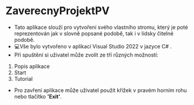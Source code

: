 # **ZaverecnyProjektPV**
+ Tato aplikace slouží pro vytvoření svého vlastního stromu, který je poté reprezentován jak v slovně 
popsané podobě, tak i v lidsky čitelné podobě.<br/>
+ 💻Vše bylo vytvořeno v aplikaci Visual Studio 2022 v jazyce C# .<br/>
+ Při spuštění si uživatel může zvolit ze tří různých možností: 
1. Popis aplikace
2. Start
3. Tutorial<br/>
+ Pro zavření aplikace může uživatel použít křížek v pravém horním rohu nebo tlačítko **'Exit'**.<br/>
